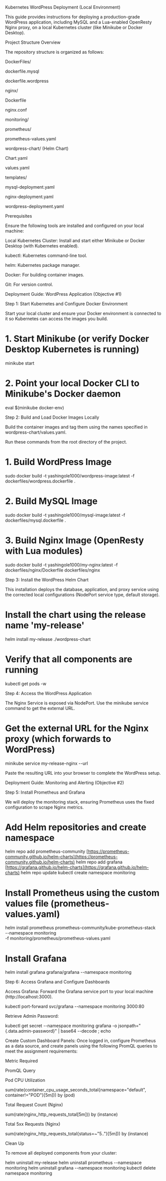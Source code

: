 Kubernetes WordPress Deployment (Local Environment)

This guide provides instructions for deploying a production-grade WordPress application, including MySQL and a Lua-enabled OpenResty Nginx proxy, on a local Kubernetes cluster (like Minikube or Docker Desktop).

Project Structure Overview

The repository structure is organized as follows:

DockerFiles/

dockerfile.mysql

dockerfile.wordpress

nginx/

Dockerfile

nginx.conf

monitoring/

prometheus/

prometheus-values.yaml

wordpress-chart/ (Helm Chart)

Chart.yaml

values.yaml

templates/

mysql-deployment.yaml

nginx-deployment.yaml

wordpress-deployment.yaml

Prerequisites

Ensure the following tools are installed and configured on your local machine:

Local Kubernetes Cluster: Install and start either Minikube or Docker Desktop (with Kubernetes enabled).

kubectl: Kubernetes command-line tool.

helm: Kubernetes package manager.

Docker: For building container images.

Git: For version control.

Deployment Guide: WordPress Application (Objective #1)

Step 1: Start Kubernetes and Configure Docker Environment

Start your local cluster and ensure your Docker environment is connected to it so Kubernetes can access the images you build.

# 1. Start Minikube (or verify Docker Desktop Kubernetes is running)
minikube start


# 2. Point your local Docker CLI to Minikube's Docker daemon
eval $(minikube docker-env)


Step 2: Build and Load Docker Images Locally

Build the container images and tag them using the names specified in wordpress-chart/values.yaml.

Run these commands from the root directory of the project.

# 1. Build WordPress Image
sudo docker build -t yashingole1000/wordpress-image:latest -f dockerfiles/wordpress.dockerfile .


# 2. Build MySQL Image
sudo docker build -t yashingole1000/mysql-image:latest -f dockerfiles/mysql.dockerfile .


# 3. Build Nginx Image (OpenResty with Lua modules)
sudo docker build -t yashingole1000/my-nginx:latest -f dockerfiles/nginx/Dockerfile dockerfiles/nginx


Step 3: Install the WordPress Helm Chart

This installation deploys the database, application, and proxy service using the corrected local configurations (NodePort service type, default storage).

# Install the chart using the release name 'my-release'
helm install my-release ./wordpress-chart


# Verify that all components are running
kubectl get pods -w


Step 4: Access the WordPress Application

The Nginx Service is exposed via NodePort. Use the minikube service command to get the external URL.

# Get the external URL for the Nginx proxy (which forwards to WordPress)
minikube service my-release-nginx --url


Paste the resulting URL into your browser to complete the WordPress setup.

Deployment Guide: Monitoring and Alerting (Objective #2)

Step 5: Install Prometheus and Grafana

We will deploy the monitoring stack, ensuring Prometheus uses the fixed configuration to scrape Nginx metrics.

# Add Helm repositories and create namespace
helm repo add prometheus-community [https://prometheus-community.github.io/helm-charts](https://prometheus-community.github.io/helm-charts)
helm repo add grafana [https://grafana.github.io/helm-charts](https://grafana.github.io/helm-charts)
helm repo update
kubectl create namespace monitoring


# Install Prometheus using the custom values file (prometheus-values.yaml)
helm install prometheus prometheus-community/kube-prometheus-stack \
  --namespace monitoring \
  -f monitoring/prometheus/prometheus-values.yaml


# Install Grafana
helm install grafana grafana/grafana --namespace monitoring


Step 6: Access Grafana and Configure Dashboards

Access Grafana: Forward the Grafana service port to your local machine (http://localhost:3000).

kubectl port-forward svc/grafana --namespace monitoring 3000:80


Retrieve Admin Password:

kubectl get secret --namespace monitoring grafana -o jsonpath="{.data.admin-password}" | base64 --decode ; echo


Create Custom Dashboard Panels: Once logged in, configure Prometheus as a data source, and create panels using the following PromQL queries to meet the assignment requirements:

Metric Required

PromQL Query

Pod CPU Utilization

sum(rate(container_cpu_usage_seconds_total{namespace="default", container!="POD"}[5m])) by (pod)

Total Request Count (Nginx)

sum(rate(nginx_http_requests_total[5m])) by (instance)

Total 5xx Requests (Nginx)

sum(rate(nginx_http_requests_total{status=~"5.."}[5m])) by (instance)

Clean Up

To remove all deployed components from your cluster:

helm uninstall my-release
helm uninstall prometheus --namespace monitoring
helm uninstall grafana --namespace monitoring
kubectl delete namespace monitoring
